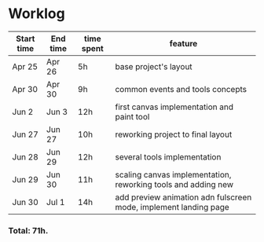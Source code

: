 # Worklog

| Start time  | End time | time spent | feature |
|-----------|-------------|-------------|-------------|
| Apr 25 | Apr 26 | 5h | base project's layout |
| Apr 30 | Apr 30 | 9h | common events and tools concepts |
| Jun 2 | Jun 3 | 12h | first canvas implementation and paint tool |
| Jun 27 | Jun 27 | 10h | reworking project to final layout |
| Jun 28 | Jun 29 | 12h | several tools implementation |
| Jun 29 | Jun 30 | 11h | scaling canvas implementation, reworking tools and adding new |
| Jun 30 | Jul 1 | 14h | add preview animation adn fulscreen mode, implement landing page | 

### Total: 71h.
